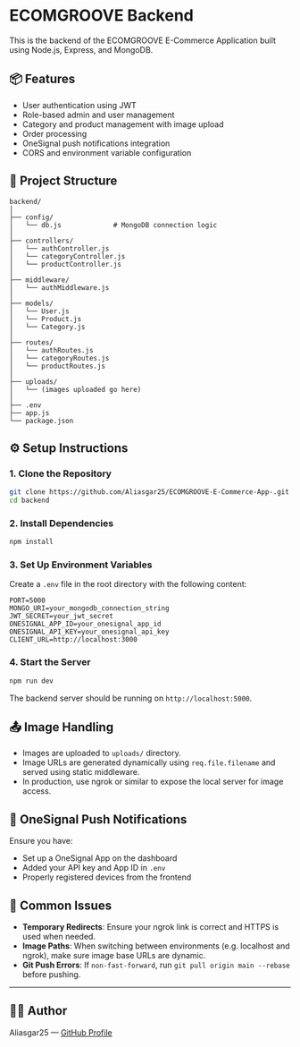 # ECOMGROOVE Backend

This is the backend of the ECOMGROOVE E-Commerce Application built using Node.js, Express, and MongoDB.

## 📦 Features

- User authentication using JWT
- Role-based admin and user management
- Category and product management with image upload
- Order processing
- OneSignal push notifications integration
- CORS and environment variable configuration

## 📁 Project Structure

```
backend/
│
├── config/
│   └── db.js             # MongoDB connection logic
│
├── controllers/
│   └── authController.js
│   └── categoryController.js
│   └── productController.js
│
├── middleware/
│   └── authMiddleware.js
│
├── models/
│   └── User.js
│   └── Product.js
│   └── Category.js
│
├── routes/
│   └── authRoutes.js
│   └── categoryRoutes.js
│   └── productRoutes.js
│
├── uploads/
│   └── (images uploaded go here)
│
├── .env
├── app.js
└── package.json
```

## ⚙️ Setup Instructions

### 1. Clone the Repository

```bash
git clone https://github.com/Aliasgar25/ECOMGROOVE-E-Commerce-App-.git
cd backend
```

### 2. Install Dependencies

```bash
npm install
```

### 3. Set Up Environment Variables

Create a `.env` file in the root directory with the following content:

```
PORT=5000
MONGO_URI=your_mongodb_connection_string
JWT_SECRET=your_jwt_secret
ONESIGNAL_APP_ID=your_onesignal_app_id
ONESIGNAL_API_KEY=your_onesignal_api_key
CLIENT_URL=http://localhost:3000
```

### 4. Start the Server

```bash
npm run dev
```

The backend server should be running on `http://localhost:5000`.

## 📤 Image Handling

- Images are uploaded to `uploads/` directory.
- Image URLs are generated dynamically using `req.file.filename` and served using static middleware.
- In production, use ngrok or similar to expose the local server for image access.

## 🔔 OneSignal Push Notifications

Ensure you have:

- Set up a OneSignal App on the dashboard
- Added your API key and App ID in `.env`
- Properly registered devices from the frontend

## 🐞 Common Issues

- **Temporary Redirects**: Ensure your ngrok link is correct and HTTPS is used when needed.
- **Image Paths**: When switching between environments (e.g. localhost and ngrok), make sure image base URLs are dynamic.
- **Git Push Errors**: If `non-fast-forward`, run `git pull origin main --rebase` before pushing.

---

## 👨‍💻 Author

Aliasgar25 — [GitHub Profile](https://github.com/Aliasgar25)

